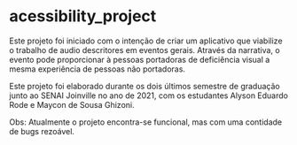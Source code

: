 # acessibility_project

Este projeto foi iniciado com o intenção de criar um aplicativo que viabilize o trabalho de audio descritores em eventos gerais. 
Através da narrativa, o evento pode proporcionar à pessoas portadoras de deficiência visual a mesma experiência de pessoas não portadoras. 

Este projeto foi elaborado durante os dois últimos semestre de graduação junto ao SENAI Joinville no ano de 2021, com os estudantes Alyson Eduardo Rode e Maycon de Sousa Ghizoni. 

Obs: Atualmente o projeto encontra-se funcional, mas com uma contidade de bugs rezoável.
